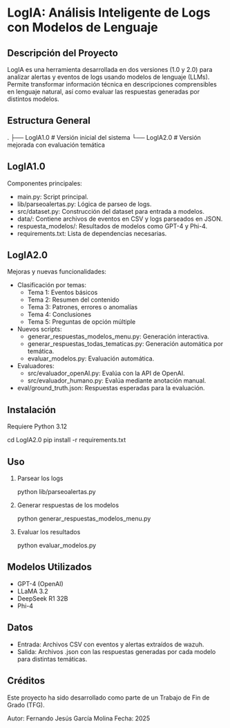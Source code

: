LogIA: Análisis Inteligente de Logs con Modelos de Lenguaje
===========================================================

Descripción del Proyecto
------------------------

LogIA es una herramienta desarrollada en dos versiones (1.0 y 2.0) para analizar alertas y eventos de logs usando modelos de lenguaje (LLMs). Permite transformar información técnica en descripciones comprensibles en lenguaje natural, así como evaluar las respuestas generadas por distintos modelos.

Estructura General
------------------

.
├── LogIA1.0              # Versión inicial del sistema
└── LogIA2.0              # Versión mejorada con evaluación temática

LogIA1.0
--------

Componentes principales:

- main.py: Script principal.
- lib/parseoalertas.py: Lógica de parseo de logs.
- src/dataset.py: Construcción del dataset para entrada a modelos.
- data/: Contiene archivos de eventos en CSV y logs parseados en JSON.
- respuesta_modelos/: Resultados de modelos como GPT-4 y Phi-4.
- requirements.txt: Lista de dependencias necesarias.

LogIA2.0
--------

Mejoras y nuevas funcionalidades:

- Clasificación por temas:
  - Tema 1: Eventos básicos
  - Tema 2: Resumen del contenido
  - Tema 3: Patrones, errores o anomalías
  - Tema 4: Conclusiones
  - Tema 5: Preguntas de opción múltiple
- Nuevos scripts:
  - generar_respuestas_modelos_menu.py: Generación interactiva.
  - generar_respuestas_todas_tematicas.py: Generación automática por temática.
  - evaluar_modelos.py: Evaluación automática.
- Evaluadores:
  - src/evaluador_openAI.py: Evalúa con la API de OpenAI.
  - src/evaluador_humano.py: Evalúa mediante anotación manual.
- eval/ground_truth.json: Respuestas esperadas para la evaluación.

Instalación
-----------

Requiere Python 3.12

cd LogIA2.0
pip install -r requirements.txt

Uso
---

1. Parsear los logs

   python lib/parseoalertas.py

2. Generar respuestas de los modelos

   python generar_respuestas_modelos_menu.py

3. Evaluar los resultados

   python evaluar_modelos.py

Modelos Utilizados
------------------

- GPT-4 (OpenAI)
- LLaMA 3.2
- DeepSeek R1 32B
- Phi-4

Datos
-----

- Entrada: Archivos CSV con eventos y alertas extraídos de wazuh.
- Salida: Archivos .json con las respuestas generadas por cada modelo para distintas temáticas.

Créditos
--------

Este proyecto ha sido desarrollado como parte de un Trabajo de Fin de Grado (TFG).

Autor: Fernando Jesús García Molina
Fecha: 2025
